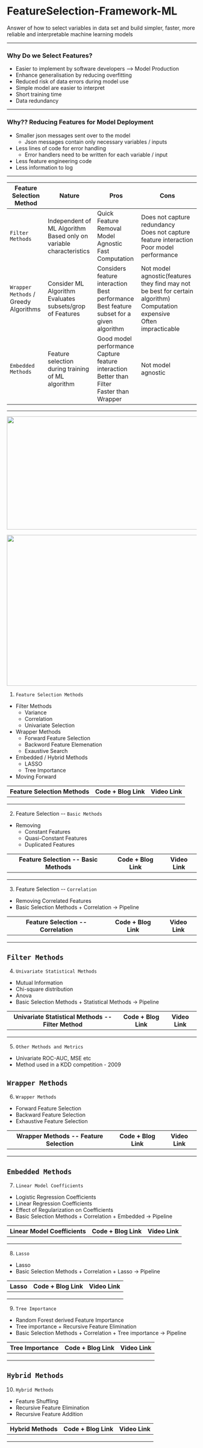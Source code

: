 # FeatureSelection-Framework-ML
Answer of how to select variables in data set and build simpler, faster, more reliable and interpretable machine learning models

---
### Why Do we Select Features?
* Easier to implement by software developers --> Model Production
* Enhance generalisation by reducing overfitting
* Reduced risk of data errors during model use
* Simple model are easier to interpret
* Short training time
* Data redundancy
---
### Why?? Reducing Features for Model Deployment
* Smaller json messages sent over to the model
  * Json messages contain only necessary variables / inputs
* Less lines of code for error handling
  * Error handlers need to be written for each variable / input
* Less feature engineering code
* Less information to log
---

| Feature Selection Method | Nature            | Pros       | Cons |
|--------------------------|-----------------|------------|--------|
| `Filter Methods`           |Independent of ML Algorithm <br> Based only on variable characteristics | Quick Feature Removal <br> Model Agnostic <br> Fast Computation| Does not capture redundancy <br> Does not capture feature interaction <br> Poor model performance |
| `Wrapper Methods` / Greedy Algorithms          |Consider ML Algorithm <br> Evaluates subsets/grop of Features | Considers feature interaction <br> Best performance <br> Best feature subset for a given algorithm | Not model agnostic(features they find may not be best for certain algorithm) <br> Computation expensive <br> Often impracticable |
| `Embedded Methods`        |Feature selection during training of ML algorithm | Good model performance <br> Capture feature interaction <br> Better than Filter <br> Faster than Wrapper | Not model agnostic |

<hr>
<p align="center">
  <img src="https://user-images.githubusercontent.com/26667491/221222048-042bff14-e7f4-4173-9f72-af723c5dee3c.gif" height='300' width='700'/>
  
<p align="center">
  <kbd><img src="https://user-images.githubusercontent.com/26667491/221211426-ad4fa8ec-e8cc-46c1-8c8f-74608f5f4289.png" height='400' width='1000'/> </kbd>
  

1. `Feature Selection Methods`
  * Filter Methods
    * Variance 
    * Correlation
    * Univariate Selection
  * Wrapper Methods
    * Forward Feature Selection
    * Backword Feature Elemenation
    * Exaustive Search
  * Embedded / Hybrid Methods
    * LASSO
    * Tree Importance
  * Moving Forward

| Feature Selection Methods | Code + Blog Link| Video Link |
|------------------------------------|-----------------|------------|
| | | |
| | | |
| | | |
 
 2. Feature Selection -- `Basic Methods`
   
  * Removing 
    * Constant Features
    * Quasi-Constant Features
    * Duplicated Features

| Feature Selection -- Basic Methods | Code + Blog Link| Video Link |
|------------------------------------|-----------------|------------|
| | | |
| | | |
| | | |


3. Feature Selection -- `Correlation`

  * Removing Correlated Features
  * Basic Selection Methods + Correlation -> Pipeline

| Feature Selection -- Correlation | Code + Blog Link| Video Link |
|------------------------------------|-----------------|------------|
| | | |
| | | |
| | | |

## `Filter Methods`
4. `Univariate Statistical Methods`
  * Mutual Information
  * Chi-square distribution
  * Anova
  * Basic Selection Methods + Statistical Methods -> Pipeline

| Univariate Statistical Methods -- Filter Method | Code + Blog Link| Video Link |
|-------------------------------------------------|-----------------|------------|
| | | |
| | | |
| | | |
  
5. `Other Methods and Metrics`
  * Univariate ROC-AUC, MSE etc
  * Method used in a KDD competition - 2009
  
## `Wrapper Methods`
6. `Wrapper Methods`
  * Forward Feature Selection
  * Backward Feature Selection
  * Exhaustive Feature Selection
  
| Wrapper Methods -- Feature Selection| Code + Blog Link| Video Link |
|-------------------------------------|-----------------|------------|
| | | |
| | | |
| | | |
 
## `Embedded Methods`
7. `Linear Model Coefficients` 
  * Logistic Regression Coefficients
  * Linear Regression Coefficients
  * Effect of Regularization on Coefficients
  * Basic Selection Methods + Correlation + Embedded -> Pipeline

| Linear Model Coefficients| Code + Blog Link| Video Link |
|--------------------------|-----------------|------------|
| | | |
| | | |
| | | |
  
8. `Lasso`
  * Lasso
  * Basic Selection Methods + Correlation + Lasso -> Pipeline

| Lasso| Code + Blog Link| Video Link |
|------|-----------------|------------|
| | | |
| | | |
| | | |
  
9. `Tree Importance`
  * Random Forest derived Feature Importance
  * Tree importance + Recursive Feature Elimination
  * Basic Selection Methods + Correlation + Tree importance -> Pipeline 
  
| Tree Importance| Code + Blog Link| Video Link |
|----------------|-----------------|------------|
| | | |
| | | |
| | | |
 
## `Hybrid Methods`
10. `Hybrid Methods`
  * Feature Shuffling
  * Recursive Feature Elimination
  * Recursive Feature Addition
  
| Hybrid Methods| Code + Blog Link| Video Link |
|----------------|-----------------|------------|
| | | |
| | | |
| | | |  
  
  
  
